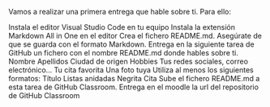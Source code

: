 Vamos a realizar una primera entrega que hable sobre ti. Para ello:

Instala el editor Visual Studio Code en tu equipo
Instala la extensión Markdown All in One en el editor
Crea el fichero README.md. Asegúrate de que se guarda con el formato Markdown.
Entrega en la siguiente tarea de GitHub un fichero con el nombre README.md donde hables sobre ti. 
Nombre
Apellidos
Ciudad de origen
Hobbies
Tus redes sociales, correo electrónico...
Tu cita favorita
Una foto tuya
Utiliza al menos los siguientes formatos:
Título
Listas anidadas
Negrita
Cita
Sube el fichero README.md a esta tarea de GitHub Classroom.
Entrega en el moodle la url del repositorio de GitHub Classroom
